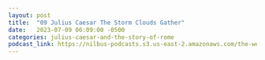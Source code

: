 ```yaml
---
layout: post
title:  "09 Julius Caesar The Storm Clouds Gather"
date:   2023-07-09 06:09:00 -0500
categories: julius-caesar-and-the-story-of-rome
podcast_link: https://nilbus-podcasts.s3.us-east-2.amazonaws.com/the-well-trained-mind/Julius%20Caesar%20and%20the%20Story%20of%20Rome/09%20Julius%20Caesar%20The%20Storm%20Clouds%20Gather.mp3
---
```

